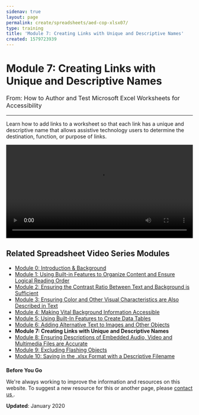 ```yaml
---
sidenav: true
layout: page
permalink: create/spreadsheets/aed-cop-xlsx07/
type: training
title: 'Module 7: Creating Links with Unique and Descriptive Names'
created: 1579723939
---
```


# Module 7: Creating Links with Unique and Descriptive Names

<p style="font-size:115%">
  From: How to Author and Test Microsoft Excel Worksheets for Accessibility
</p>

* * *

Learn how to add links to a worksheet so that each link has a unique and descriptive name that allows assistive technology users to determine the destination, function, or purpose of links.

<video controls="controls" data-vscid="3qesx4ovd" style="width:100%"><source src="https://assets.section508.gov/files/aed-cop-xls-m07.mp4" type="video/mp4" /></video>

## Related Spreadsheet Video Series Modules

  * [Module 0: Introduction & Background][1]
  * [Module 1: Using Built-in Features to Organize Content and Ensure Logical Reading Order][2]
  * [Module 2: Ensuring the Contrast Ratio Between Text and Background is Sufficient][3]
  * [Module 3: Ensuring Color and Other Visual Characteristics are Also Described in Text][4]
  * [Module 4: Making Vital Background Information Accessible][5]
  * [Module 5: Using Built-In Features to Create Data Tables][6]
  * [Module 6: Adding Alternative Text to Images and Other Objects][7]
  * **Module 7: Creating Links with Unique and Descriptive Names**
  * [Module 8: Ensuring Descriptions of Embedded Audio, Video and Multimedia Files are Accurate][8]
  * [Module 9: Excluding Flashing Objects][9]
  * [Module 10: Saving in the .][10][xlsx][10][&nbsp;Format with a Descriptive Filename][10]

<div class="border-base radius-lg border-1px" style="margin-top: 1.5em;">
<div class="panel-body padding-3">
<p class="text-large"><strong>Before You Go</strong></p>
<p>We're always working to improve the information and resources on this website. To suggest a new resource for this or another page, please <a href="mailto:section.508@gsa.gov">contact us
</a>.</p>
</div>
</div>

**Updated**: January 2020

 [1]: {{site.baseurl}}/create/spreadsheets/aed-cop-xlsx00
 [2]: {{site.baseurl}}/create/spreadsheets/aed-cop-xlsx01
 [3]: {{site.baseurl}}/create/spreadsheets/aed-cop-xlsx02
 [4]: {{site.baseurl}}/create/spreadsheets/aed-cop-xlsx03
 [5]: {{site.baseurl}}/create/spreadsheets/aed-cop-xlsx04
 [6]: {{site.baseurl}}/create/spreadsheets/aed-cop-xlsx05
 [7]: {{site.baseurl}}/create/spreadsheets/aed-cop-xlsx06
 [8]: {{site.baseurl}}/create/spreadsheets/aed-cop-xlsx08
 [9]: {{site.baseurl}}/create/spreadsheets/aed-cop-xlsx09
 [10]: {{site.baseurl}}/create/spreadsheets/aed-cop-xlsx10